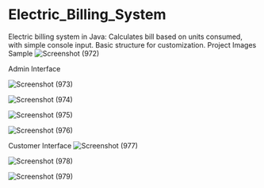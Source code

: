 # Electric_Billing_System
Electric billing system in Java: Calculates bill based on units consumed, with simple console input. Basic structure for customization.
Project Images Sample 
![Screenshot (972)](https://github.com/ananta224/Electric_Billing_System/assets/98830340/c25d8541-aaca-4f18-99e4-065514fc7901)

Admin Interface

![Screenshot (973)](https://github.com/ananta224/Electric_Billing_System/assets/98830340/1f703b51-15b6-463d-aa01-4014200d1995)

![Screenshot (974)](https://github.com/ananta224/Electric_Billing_System/assets/98830340/75109b02-8c8c-4d81-9db8-3f45b38c9415)

![Screenshot (975)](https://github.com/ananta224/Electric_Billing_System/assets/98830340/19aa6f5a-50dc-4e2d-846e-a5a84affa0f5)

![Screenshot (976)](https://github.com/ananta224/Electric_Billing_System/assets/98830340/cb10faf5-611c-44d5-99b9-fabf561e6652)

Customer Interface
![Screenshot (977)](https://github.com/ananta224/Electric_Billing_System/assets/98830340/b211d5d6-a426-4bc0-9fe6-8531b9412255)

![Screenshot (978)](https://github.com/ananta224/Electric_Billing_System/assets/98830340/b8569ba8-5b59-4eb1-8ff6-3736e0b688e1)

![Screenshot (979)](https://github.com/ananta224/Electric_Billing_System/assets/98830340/6c4fe03c-7506-4656-b1d3-877dd8503251)
